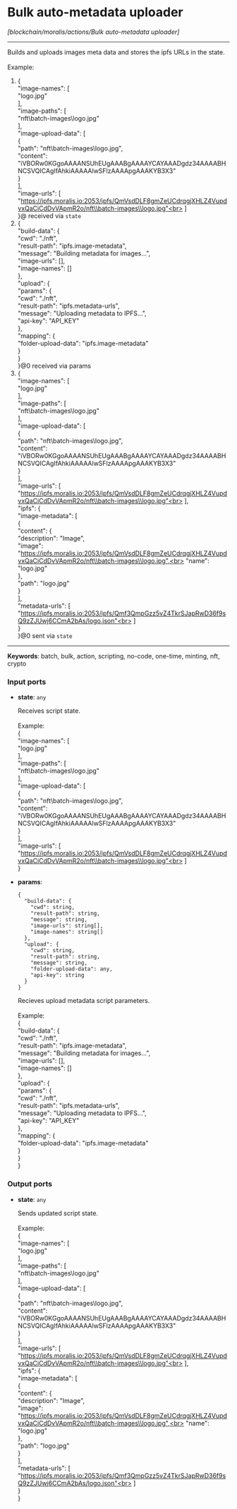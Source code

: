 # Bulk auto-metadata uploader

_[blockchain/moralis/actions/Bulk auto-metadata uploader]_

---

Builds and uploads images meta data and stores the ipfs URLs in the state.<br>
<br>
Example:<br>
1. {<br>
  "image-names": [<br>
    "logo.jpg"<br>
  ],<br>
  "image-paths": [<br>
    "nft\\batch-images\\logo.jpg"<br>
  ],<br>
  "image-upload-data": [<br>
    {<br>
      "path": "nft\\batch-images\\logo.jpg",<br>
      "content": "iVBORw0KGgoAAAANSUhEUgAAABgAAAAYCAYAAADgdz34AAAABHNCSVQICAgIfAhkiAAAAAlwSFlzAAAApgAAAKYB3X3"<br>
    }<br>
  ],<br>
  "image-urls": [<br>
	"https://ipfs.moralis.io:2053/ipfs/QmVsdDLF8gmZeUCdrqgjXHLZ4VupdvxQaCiCdDvVApmR2o/nft\\batch-images\\logo.jpg"<br>
  ]<br>
}@ received via `state`<br>
2. {<br>
  "build-data": {<br>
    "cwd": "./nft",<br>
    "result-path": "ipfs.image-metadata",<br>
    "message": "Building metadata for images...",<br>
    "image-urls": [],<br>
    "image-names": []<br>
  },<br>
  "upload": {<br>
    "params": {<br>
      "cwd": "./nft",<br>
      "result-path": "ipfs.metadata-urls",<br>
      "message": "Uploading metadata to IPFS...",<br>
      "api-key": "API_KEY"<br>
    },<br>
    "mapping": {<br>
      "folder-upload-data": "ipfs.image-metadata"<br>
    }<br>
  }<br>
}@0 received via params<br>
3. {<br>
  "image-names": [<br>
    "logo.jpg"<br>
  ],<br>
  "image-paths": [<br>
    "nft\\batch-images\\logo.jpg"<br>
  ],<br>
  "image-upload-data": [<br>
    {<br>
      "path": "nft\\batch-images\\logo.jpg",<br>
      "content": "iVBORw0KGgoAAAANSUhEUgAAABgAAAAYCAYAAADgdz34AAAABHNCSVQICAgIfAhkiAAAAAlwSFlzAAAApgAAAKYB3X3"<br>
    }<br>
  ],<br>
  "image-urls": [<br>
	"https://ipfs.moralis.io:2053/ipfs/QmVsdDLF8gmZeUCdrqgjXHLZ4VupdvxQaCiCdDvVApmR2o/nft\\batch-images\\logo.jpg"<br>
  ],<br>
  "ipfs": {<br>
      "image-metadata": [<br>
		  {<br>
			"content": {<br>
			  "description": "Image",<br>
			  "image": "https://ipfs.moralis.io:2053/ipfs/QmVsdDLF8gmZeUCdrqgjXHLZ4VupdvxQaCiCdDvVApmR2o/nft\\batch-images\\logo.jpg",<br>
			  "name": "logo.jpg"<br>
			},<br>
			"path": "logo.jpg"<br>
		  }<br>
	  ],<br>
	  "metadata-urls": [<br>
		"https://ipfs.moralis.io:2053/ipfs/Qmf3QmpGzz5vZ4TkrSJapRwD36f9sQ9zZJUwj6CCmA2bAs/logo.json"<br>
	  ]	<br>
  }<br>
}@0 sent via `state`<br>

---

__Keywords__: batch, bulk, action, scripting, no-code, one-time, minting, nft, crypto

### Input ports

* __state__: ` any `

    Receives script state.<br>
    <br>
    Example:<br>
    {<br>
      "image-names": [<br>
        "logo.jpg"<br>
      ],<br>
      "image-paths": [<br>
        "nft\\batch-images\\logo.jpg"<br>
      ],<br>
      "image-upload-data": [<br>
        {<br>
          "path": "nft\\batch-images\\logo.jpg",<br>
          "content": "iVBORw0KGgoAAAANSUhEUgAAABgAAAAYCAYAAADgdz34AAAABHNCSVQICAgIfAhkiAAAAAlwSFlzAAAApgAAAKYB3X3"<br>
        }<br>
      ],<br>
      "image-urls": [<br>
    	"https://ipfs.moralis.io:2053/ipfs/QmVsdDLF8gmZeUCdrqgjXHLZ4VupdvxQaCiCdDvVApmR2o/nft\\batch-images\\logo.jpg"<br>
      ]<br>
    }<br>


* __params__: 
    ```
    {
      "build-data": {
        "cwd": string,
        "result-path": string,
        "message": string,
        "image-urls": string[],
        "image-names": string[]
      },
      "upload": {
        "cwd": string,
        "result-path": string,
        "message": string,
        "folder-upload-data": any,
        "api-key": string
      }
    }
    ```

    Recieves upload metadata script parameters.<br>
    <br>
    Example:<br>
    {<br>
      "build-data": {<br>
        "cwd": "./nft",<br>
        "result-path": "ipfs.image-metadata",<br>
        "message": "Building metadata for images...",<br>
        "image-urls": [],<br>
        "image-names": []<br>
      },<br>
      "upload": {<br>
        "params": {<br>
          "cwd": "./nft",<br>
          "result-path": "ipfs.metadata-urls",<br>
          "message": "Uploading metadata to IPFS...",<br>
          "api-key": "API_KEY"<br>
        },<br>
        "mapping": {<br>
          "folder-upload-data": "ipfs.image-metadata"<br>
        }<br>
      }<br>
    }<br>

### Output ports

* __state__: ` any `

    Sends updated script state.<br>
    <br>
    Example:<br>
    {<br>
      "image-names": [<br>
        "logo.jpg"<br>
      ],<br>
      "image-paths": [<br>
        "nft\\batch-images\\logo.jpg"<br>
      ],<br>
      "image-upload-data": [<br>
        {<br>
          "path": "nft\\batch-images\\logo.jpg",<br>
          "content": "iVBORw0KGgoAAAANSUhEUgAAABgAAAAYCAYAAADgdz34AAAABHNCSVQICAgIfAhkiAAAAAlwSFlzAAAApgAAAKYB3X3"<br>
        }<br>
      ],<br>
      "image-urls": [<br>
    	"https://ipfs.moralis.io:2053/ipfs/QmVsdDLF8gmZeUCdrqgjXHLZ4VupdvxQaCiCdDvVApmR2o/nft\\batch-images\\logo.jpg"<br>
      ],<br>
      "ipfs": {<br>
          "image-metadata": [<br>
    		  {<br>
    			"content": {<br>
    			  "description": "Image",<br>
    			  "image": "https://ipfs.moralis.io:2053/ipfs/QmVsdDLF8gmZeUCdrqgjXHLZ4VupdvxQaCiCdDvVApmR2o/nft\\batch-images\\logo.jpg",<br>
    			  "name": "logo.jpg"<br>
    			},<br>
    			"path": "logo.jpg"<br>
    		  }<br>
    	  ],<br>
    	  "metadata-urls": [<br>
    		"https://ipfs.moralis.io:2053/ipfs/Qmf3QmpGzz5vZ4TkrSJapRwD36f9sQ9zZJUwj6CCmA2bAs/logo.json"<br>
    	  ]	<br>
      }<br>
    }<br>

